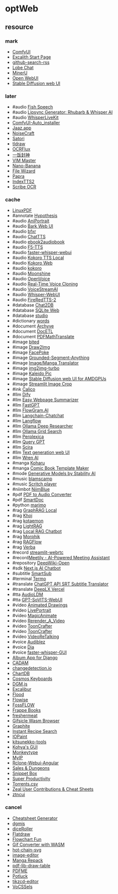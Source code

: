 # optWeb

## resource

### mark

- [ComfyUI](https://github.com/comfyanonymous/ComfyUI)
- [Excalith Start Page](https://github.com/excalith/excalith-start-page)
- [github-search-rss](https://github.com/azu/github-search-rss)
- [Lobe Chat](https://github.com/lobehub/lobe-chat)
- [MinerU](https://github.com/opendatalab/MinerU)
- [Open WebUI](https://github.com/open-webui/open-webui)
- [Stable Diffusion web UI](https://github.com/AUTOMATIC1111/stable-diffusion-webui)

### later

- #audio [Fish Speech](https://github.com/fishaudio/fish-speech)
- #audio [Lipsync Generator: Rhubarb & Whisper AI](https://github.com/fralapo/LipSyncify)
- #audio [WhisperLiveKit](https://github.com/QuentinFuxa/WhisperLiveKit)
- [ComfyUI-Auto_installer](https://huggingface.co/UmeAiRT/ComfyUI-Auto_installer)
- [Jaaz.app](https://github.com/11cafe/jaaz)
- [NoiseCraft](https://github.com/maximecb/noisecraft)
- [Satori](https://github.com/vercel/satori)
- [tldraw](https://github.com/tldraw/tldraw)
- [OCRFlux](https://github.com/chatdoc-com/OCRFlux)
- [一饭封神](https://github.com/liu-ziting/what-to-eat)
- [VIM Master](https://github.com/renzorlive/vimmaster)
- [Nano-Banana](https://github.com/PicoTrex/Awesome-Nano-Banana-images)
- [File Wizard](https://github.com/LoredCast/filewizard)
- [Papra](https://github.com/papra-hq/papra)
- [IndexTTS2](https://github.com/index-tts/index-tts)
- [Scribe OCR](https://github.com/scribeocr/scribeocr)

### cache

- [LinuxPDF](https://github.com/ading2210/linuxpdf)
- #annotate [Hypothesis](https://hypothes.is)
- #audio [AniPortrait](https://github.com/Zejun-Yang/AniPortrait)
- #audio [Bark Web UI](https://github.com/makawy7/bark-webui)
- #audio [bfxr](https://github.com/increpare/bfxr)
- #audio [ChatTTS](https://github.com/2noise/ChatTTS)
- #audio [ebook2audiobook](https://github.com/DrewThomasson/ebook2audiobook)
- #audio [F5-TTS](https://github.com/SWivid/F5-TTS)
- #audio [faster-whisper-webui](https://huggingface.co/spaces/aadnk/faster-whisper-webui)
- #audio [Kokoro TTS Local](https://github.com/PierrunoYT/Kokoro-TTS-Local)
- #audio [Kokoro Web](https://github.com/eduardolat/kokoro-web)
- #audio [kokoro](https://github.com/hexgrad/kokoro)
- #audio [Moonshine](https://github.com/usefulsensors/moonshine)
- #audio [OpenVoice](https://github.com/myshell-ai/OpenVoice)
- #audio [Real-Time Voice Cloning](https://github.com/CorentinJ/Real-Time-Voice-Cloning)
- #audio [VoiceStreamAI](https://github.com/alesaccoia/VoiceStreamAI)
- #audio [Whisper-WebUI](https://github.com/jhj0517/Whisper-WebUI)
- #audio [FireRedTTS-2](https://github.com/FireRedTeam/FireRedTTS2)
- #database [Chat2DB](https://github.com/CodePhiliaX/Chat2DB)
- #database [SQLite Web](https://github.com/coleifer/sqlite-web)
- #database [studio](https://github.com/outerbase/studio)
- #dictionary [words](https://github.com/ddugovic/words)
- #document [Archyve](https://github.com/nickthecook/archyve)
- #document [DocETL](https://github.com/ucbepic/docetl)
- #document [PDFMathTranslate](https://github.com/Byaidu/PDFMathTranslate)
- #image [bited](https://github.com/molarmanful/bited)
- #image [Draw2Img](https://github.com/GradientSurfer/Draw2Img)
- #image [FacePoke](https://github.com/jbilcke-hf/FacePoke)
- #image [Grounded-Segment-Anything](https://github.com/IDEA-Research/Grounded-Segment-Anything)
- #image [Image/Manga Translator](https://github.com/zyddnys/manga-image-translator)
- #image [img2img-turbo](https://github.com/GaParmar/img2img-turbo)
- #image [Kaleido Pic](https://nyoroko.itch.io/kaleido-pic)
- #image [Stable Diffusion web UI for AMDGPUs](https://github.com/lshqqytiger/stable-diffusion-webui-amdgpu)
- #image [Streamlit Image Crop](https://github.com/mitsuse/streamlit-image-crop)
- #ink [Calico](https://github.com/elliotherriman/calico)
- #llm [Dify](https://github.com/langgenius/dify)
- #llm [Easy Webpage Summarizer](https://github.com/cobanov/easy-web-summarizer)
- #llm [FastGPT](https://github.com/labring/FastGPT)
- #llm [FlowGram.AI](https://github.com/bytedance/flowgram.ai)
- #llm [Langchain-Chatchat](https://github.com/chatchat-space/Langchain-Chatchat)
- #llm [Langflow](https://github.com/langflow-ai/langflow)
- #llm [Ollama Deep Researcher](https://github.com/langchain-ai/ollama-deep-researcher)
- #llm [Ollama Grid Search](https://github.com/dezoito/ollama-grid-search)
- #llm [Perplexica](https://github.com/ItzCrazyKns/Perplexica)
- #llm [Query GPT](https://github.com/zhangchenchen/query_gpt)
- #llm [Scira](https://github.com/zaidmukaddam/scira)
- #llm [Text generation web UI](https://github.com/oobabooga/text-generation-webui)
- #llm [Wren AI](https://github.com/Canner/WrenAI)
- #manga [Koharu](https://github.com/mayocream/koharu)
- #manga [Comic Book Template Maker](https://github.com/binarynonsense/comic-template-maker)
- #mode [Generative Models by Stability AI](https://github.com/Stability-AI/generative-models)
- #music [blamscamp](https://github.com/blackle/blamscamp)
- #music [Scritch player](https://github.com/torcado194/scritch-player)
- #niimbot [NiimBlue](https://github.com/MultiMote/niimblue)
- #pdf [PDF to Audio Converter](https://github.com/lamm-mit/PDF2Audio)
- #pdf [SmartDoc](https://github.com/rsharvesh16/SmartDoc-Document-Processing-With-LLM)
- #python [marimo](https://github.com/marimo-team/marimo)
- #rag [GraphRAG Local](https://github.com/severian42/GraphRAG-Local-UI)
- #rag [Khoj](https://github.com/khoj-ai/khoj)
- #rag [kotaemon](https://github.com/Cinnamon/kotaemon)
- #rag [LightRAG](https://github.com/HKUDS/LightRAG)
- #rag [Local RAG Chatbot](https://github.com/datvodinh/rag-chatbot)
- #rag [Morphik](https://github.com/morphik-org/morphik-core)
- #rag [RAGFlow](https://github.com/infiniflow/ragflow)
- #rag [Verba](https://github.com/weaviate/Verba)
- #record [streamlit-webrtc](https://github.com/whitphx/streamlit-webrtc)
- #record[Meetily - AI-Powered Meeting Assistant](https://github.com/Zackriya-Solutions/meeting-minutes)
- #repository [DeepWiki-Open](https://github.com/AsyncFuncAI/deepwiki-open)
- #sdk [Next.js AI Chatbot](https://github.com/vercel/ai-chatbot)
- #subtitle [SmartSub](https://github.com/buxuku/SmartSub)
- #terminal [Termo](https://github.com/rajnandan1/termo)
- #translate [ChatGPT API SRT Subtitle Translator](https://github.com/Cerlancism/chatgpt-subtitle-translator)
- #translate [DeepLX Vercel](https://github.com/bropines/Deeplx-vercel)
- #tta [AudioLDM](https://github.com/haoheliu/AudioLDM)
- #tta [GPT-SoVITS-WebUI](https://github.com/RVC-Boss/GPT-SoVITS)
- #video [Animated Drawings](https://github.com/facebookresearch/AnimatedDrawings)
- #video [LivePortrait](https://github.com/KwaiVGI/LivePortrait)
- #video [MagicAnimate](https://github.com/magic-research/magic-animate)
- #video [Rerender_A_Video](https://github.com/williamyang1991/Rerender_A_Video)
- #video [ToonCrafter](https://github.com/Doubiiu/ToonCrafter)
- #video [ToonCrafter](https://github.com/sdbds/ToonCrafter-for-windows)
- #video [VideoReTalking](https://github.com/OpenTalker/video-retalking)
- #voice [Audiblez](https://github.com/santinic/audiblez)
- #voice [Dia](https://github.com/nari-labs/dia)
- #voice [faster-whisper-GUI](https://github.com/CheshireCC/faster-whisper-GUI)
- [Album App for Django](https://github.com/jobsta/albumapp-django)
- [CADAM](https://github.com/Adam-CAD/CADAM)
- [changedetection.io](https://github.com/dgtlmoon/changedetection.io)
- [ChartDB](https://github.com/chartdb/chartdb)
- [Cosmos Keyboards](https://github.com/rianadon/Cosmos-Keyboards)
- [DGM.js](https://github.com/dgmjs/dgmjs)
- [Excalibur](https://github.com/camelot-dev/excalibur)
- [Flood](https://github.com/jesec/flood)
- [Flowise](https://github.com/FlowiseAI/Flowise)
- [FossFLOW](https://github.com/stan-smith/FossFLOW)
- [Frappe Books](https://github.com/frappe/books)
- [freshermeat](https://github.com/cedricbonhomme/freshermeat)
- [Gifsicle Wasm Browser](https://github.com/renzhezhilu/gifsicle-wasm-browser)
- [Graphite](https://github.com/GraphiteEditor/Graphite)
- [Instant Recipe Search](https://github.com/typesense/showcase-recipe-search)
- [IOPaint](https://github.com/Sanster/IOPaint)
- [kitsunekko-tools](https://github.com/Ajatt-Tools/kitsunekko-tools)
- [Kohya's GUI](https://github.com/bmaltais/kohya_ss)
- [Monkeytype](https://github.com/monkeytypegame/monkeytype)
- [MyIP](https://github.com/jason5ng32/MyIP)
- [Rclone-Webui-Angular](https://github.com/yuudi/rclone-webui-angular)
- [Sales & Dungeons](https://github.com/BigJk/snd)
- [Snippet Box](https://github.com/pawelmalak/snippet-box)
- [Super Productivity](https://github.com/johannesjo/super-productivity)
- [Torrents.csv](https://github.com/emtee40/torrents-csv-server)
- [Zeal User Contributions & Cheat Sheets](https://github.com/xantiagoma/zealusercontributions)
- [ztncui](https://github.com/key-networks/ztncui)

### cancel

- [Cheatsheet Generator](https://github.com/scillidan/cheatsheet-generator)
- [dgmjs](https://github.com/scillidan/dgmjs)
- [diceRoller](https://github.com/scillidan/diceRoller)
- [Flatdraw](https://github.com/scillidan/flatdraw)
- [Flowchart Fun](https://github.com/scillidan/flowchart-fun)
- [Gif Converter with WASM](https://github.com/scillidan/gifconverter)
- [hot-chain-svg](https://github.com/scillidan/hot-chain-svg)
- [image-editor](https://github.com/scillidan/image-editor)
- [Manga Repack](https://github.com/scillidan/mangarepack)
- [pdf-lib-draw-table](https://github.com/scillidan/pdf-lib-draw-table)
- [PDFME](https://github.com/scillidan/pdfme)
- [Potluck](https://github.com/scillidan/potluck)
- [tikzcd-editor](https://github.com/scillidan/tikzcd-editor)
- [VoCSSels](https://github.com/scillidan/file_html/tree/main/vocssels/dist)
